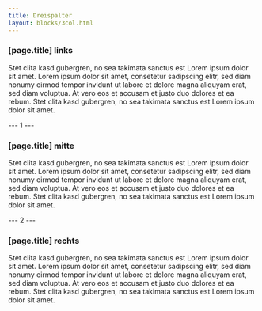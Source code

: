 ```yaml
---
title: Dreispalter
layout: blocks/3col.html
---
```


### [page.title] links

Stet clita kasd gubergren, no sea takimata sanctus est Lorem ipsum dolor sit amet. Lorem ipsum dolor sit amet, 
consetetur sadipscing elitr, sed diam nonumy eirmod tempor invidunt ut labore et dolore magna aliquyam erat, sed diam 
voluptua. At vero eos et accusam et justo duo dolores et ea rebum. Stet clita kasd gubergren, no sea takimata sanctus 
est Lorem ipsum dolor sit amet.

--- 1 ---

### [page.title] mitte

Stet clita kasd gubergren, no sea takimata sanctus est Lorem ipsum dolor sit amet. Lorem ipsum dolor sit amet, 
consetetur sadipscing elitr, sed diam nonumy eirmod tempor invidunt ut labore et dolore magna aliquyam erat, sed diam 
voluptua. At vero eos et accusam et justo duo dolores et ea rebum. Stet clita kasd gubergren, no sea takimata sanctus 
est Lorem ipsum dolor sit amet.

--- 2 ---

### [page.title] rechts

Stet clita kasd gubergren, no sea takimata sanctus est Lorem ipsum dolor sit amet. Lorem ipsum dolor sit amet, 
consetetur sadipscing elitr, sed diam nonumy eirmod tempor invidunt ut labore et dolore magna aliquyam erat, sed diam 
voluptua. At vero eos et accusam et justo duo dolores et ea rebum. Stet clita kasd gubergren, no sea takimata sanctus 
est Lorem ipsum dolor sit amet.
